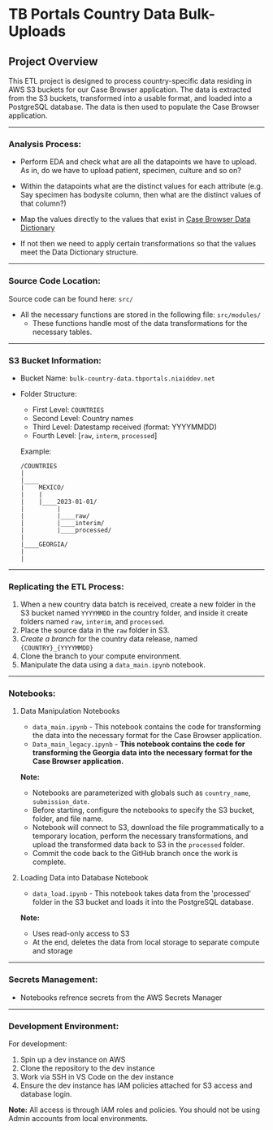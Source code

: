 # TB Portals Country Data Bulk-Uploads

## Project Overview
This ETL project is designed to process country-specific data residing in AWS S3 buckets for our Case Browser application. The data is extracted from the S3 buckets, transformed into a usable format, and loaded into a PostgreSQL database. The data is then used to populate the Case Browser application.

---
### Analysis Process:

* Perform EDA and check what are all the datapoints we have to upload. As in, do we have to upload patient, specimen, culture and so on?

* Within the datapoints what are the distinct values for each attribute (e.g. Say specimen has bodysite column, then what are the distinct values of that column?)

* Map the values directly to the values that exist in [Case Browser Data Dictionary](https://data.tbportals.niaid.nih.gov/dictionary)

* If not then we need to apply certain transformations so that the values meet the Data Dictionary structure.
---
### Source Code Location:
Source code can be found here: `src/` 

* All the necessary functions are stored in the following file: `src/modules/`
    * These functions handle most of the data transformations for the necessary tables. 
---
### S3 Bucket Information:
* Bucket Name: `bulk-country-data.tbportals.niaiddev.net`
* Folder Structure: 
    * First Level: `COUNTRIES`
    * Second Level: Country names
    * Third Level: Datestamp received (format: YYYYMMDD)
    * Fourth Level: [`raw`, `interm`, `processed`]
    
    Example: 
    ```
    /COUNTRIES
    |
    |____
    |    MEXICO/
    |    |
    |    |____2023-01-01/
    |         |
    |         |____raw/
    |         |____interim/
    |         |____processed/
    |
    |____GEORGIA/
    |
    |
    ```
---
### Replicating the ETL Process:
1. When a new country data batch is received, create a new folder in the S3 bucket named `YYYYMMDD` in the country folder, and inside it create folders named `raw`, `interim`, and `processed`.
2. Place the source data in the `raw` folder in S3.
3. *Create a branch* for the country data release, named `{COUNTRY}_{YYYYMMDD}`
4. Clone the branch to your compute environment.
5. Manipulate the data using a `data_main.ipynb` notebook.
---
### Notebooks:
1. Data Manipulation Notebooks
    * `data_main.ipynb` - This notebook contains the code for transforming the data into the necessary format for the Case Browser application. 
    * `Data_main_legacy.ipynb` - **This notebook contains the code for transforming the Georgia data into the necessary format for the Case Browser application.**
    
    **Note:** 
    * Notebooks are parameterized with globals such as `country_name`, `submission_date`.
    * Before starting, configure the notebooks to specify the S3 bucket, folder, and file name.
    * Notebook will connect to S3, download the file programmatically to a temporary location, perform the necessary transformations, and upload the transformed data back to S3 in the `processed` folder.
    * Commit the code back to the GitHub branch once the work is complete.

2. Loading Data into Database Notebook
    * `data_load.ipynb` - This notebook takes data from the 'processed' folder in the S3 bucket and loads it into the PostgreSQL database.
    
    **Note:** 
    * Uses read-only access to S3
    * At the end, deletes the data from local storage to separate compute and storage
---
### Secrets Management:
*  Notebooks refrence secrets from the AWS Secrets Manager
---
### Development Environment:
For development:
1. Spin up a dev instance on AWS
2. Clone the repository to the dev instance
3. Work via SSH in VS Code on the dev instance
4. Ensure the dev instance has IAM policies attached for S3 access and database login.

**Note:** All access is through IAM roles and policies. You should not be using Admin accounts from local environments.